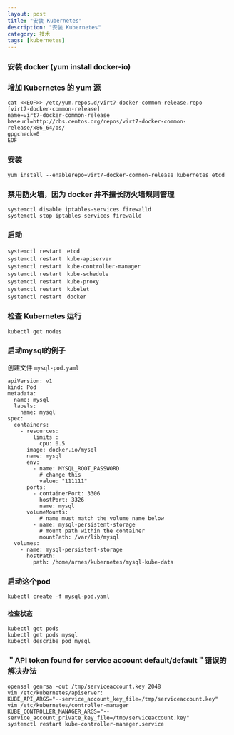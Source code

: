 ```yaml
---
layout: post
title: "安装 Kubernetes"
description: "安装 Kubernetes"
category: 技术
tags: [kubernetes]
---
```


### 安装 docker (yum install docker-io)

### 增加 Kubernetes 的 yum 源

```
cat <<EOF>> /etc/yum.repos.d/virt7-docker-common-release.repo
[virt7-docker-common-release]
name=virt7-docker-common-release
baseurl=http://cbs.centos.org/repos/virt7-docker-common-release/x86_64/os/
gpgcheck=0
EOF
```

### 安装

```
yum install --enablerepo=virt7-docker-common-release kubernetes etcd
```

### 禁用防火墙，因为 docker 并不擅长防火墙规则管理

```
systemctl disable iptables-services firewalld
systemctl stop iptables-services firewalld
```

### 启动

```
systemctl restart　etcd
systemctl restart　kube-apiserver 
systemctl restart　kube-controller-manager 
systemctl restart　kube-schedule
systemctl restart　kube-proxy
systemctl restart　kubelet 
systemctl restart　docker
```

### 检查 Kubernetes 运行

```
kubectl get nodes
```

### 启动mysql的例子

创建文件 `mysql-pod.yaml`

```
apiVersion: v1
kind: Pod
metadata:
  name: mysql
  labels:
    name: mysql
spec:
  containers:
    - resources:
        limits :
          cpu: 0.5
      image: docker.io/mysql
      name: mysql
      env:
        - name: MYSQL_ROOT_PASSWORD
          # change this
          value: "111111"
      ports:
        - containerPort: 3306
          hostPort: 3326
          name: mysql
      volumeMounts:
          # name must match the volume name below
        - name: mysql-persistent-storage
          # mount path within the container
          mountPath: /var/lib/mysql
  volumes:
    - name: mysql-persistent-storage
      hostPath:
        path: /home/arnes/kubernetes/mysql-kube-data
```

### 启动这个pod

```
kubectl create -f mysql-pod.yaml
```

#### 检查状态

```
kubectl get pods
kubectl get pods mysql
kubectl describe pod mysql 
```

### ＂API token found for service account default/default＂错误的解决办法

```
openssl genrsa -out /tmp/serviceaccount.key 2048
vim /etc/kubernetes/apiserver:
KUBE_API_ARGS="--service_account_key_file=/tmp/serviceaccount.key"
vim /etc/kubernetes/controller-manager
KUBE_CONTROLLER_MANAGER_ARGS="--service_account_private_key_file=/tmp/serviceaccount.key"
systemctl restart kube-controller-manager.service
```